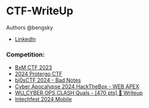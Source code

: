 # CTF-WriteUp

Authors @bengsky

- [LinkedIn](https://linkedin.com/in/bengsky)

### Competition:

- [BxM CTF 2023](BxM-23)
- [2024 Protergo CTF](Protergo-24)
- [bi0sCTF 2024 - Bad Notes](bi0s/bad_notes/solution.md)
- [Cyber Apocalypse 2024 HackTheBox - WEB APEX](HTB2024/web_apex.md)
- [WU_CYBER OPS CLASH Quals - [470 pts] 📝 Writeup](COC/wu_qual.md)
- [Intechfest 2024 Mobile](intechfest/README.md)
